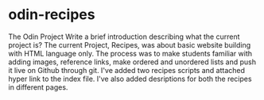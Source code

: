 # odin-recipes
The Odin Project
Write a brief introduction describing what the current project is?
The current Project, Recipes, was about basic website building with HTML language only. The process was to make students familiar with adding images, reference links, make ordered and unordered lists and push it live on Github through git. I've added two recipes scripts and attached hyper link to the index file. I've also added desriptions for both the recipes in different pages.
